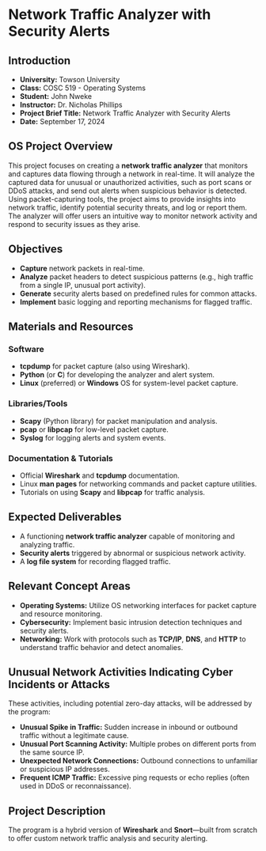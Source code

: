 # Network Traffic Analyzer with Security Alerts

## Introduction

- **University:** Towson University  
- **Class:** COSC 519 - Operating Systems  
- **Student:** John Nweke  
- **Instructor:** Dr. Nicholas Phillips  
- **Project Brief Title:** Network Traffic Analyzer with Security Alerts  
- **Date:** September 17, 2024  

## OS Project Overview

This project focuses on creating a **network traffic analyzer** that monitors and captures data flowing through a network in real-time. It will analyze the captured data for unusual or unauthorized activities, such as port scans or DDoS attacks, and send out alerts when suspicious behavior is detected. Using packet-capturing tools, the project aims to provide insights into network traffic, identify potential security threats, and log or report them. The analyzer will offer users an intuitive way to monitor network activity and respond to security issues as they arise.

## Objectives

- **Capture** network packets in real-time.  
- **Analyze** packet headers to detect suspicious patterns (e.g., high traffic from a single IP, unusual port activity).  
- **Generate** security alerts based on predefined rules for common attacks.  
- **Implement** basic logging and reporting mechanisms for flagged traffic.  

## Materials and Resources

### Software

- **tcpdump** for packet capture (also using Wireshark).  
- **Python** (or **C**) for developing the analyzer and alert system.  
- **Linux** (preferred) or **Windows** OS for system-level packet capture.  

### Libraries/Tools

- **Scapy** (Python library) for packet manipulation and analysis.  
- **pcap** or **libpcap** for low-level packet capture.  
- **Syslog** for logging alerts and system events.  

### Documentation & Tutorials

- Official **Wireshark** and **tcpdump** documentation.  
- Linux **man pages** for networking commands and packet capture utilities.  
- Tutorials on using **Scapy** and **libpcap** for traffic analysis.  

## Expected Deliverables

- A functioning **network traffic analyzer** capable of monitoring and analyzing traffic.  
- **Security alerts** triggered by abnormal or suspicious network activity.  
- A **log file system** for recording flagged traffic.  

## Relevant Concept Areas

- **Operating Systems:** Utilize OS networking interfaces for packet capture and resource monitoring.  
- **Cybersecurity:** Implement basic intrusion detection techniques and security alerts.  
- **Networking:** Work with protocols such as **TCP/IP**, **DNS**, and **HTTP** to understand traffic behavior and detect anomalies.  

## Unusual Network Activities Indicating Cyber Incidents or Attacks

These activities, including potential zero-day attacks, will be addressed by the program:

- **Unusual Spike in Traffic:** Sudden increase in inbound or outbound traffic without a legitimate cause.  
- **Unusual Port Scanning Activity:** Multiple probes on different ports from the same source IP.  
- **Unexpected Network Connections:** Outbound connections to unfamiliar or suspicious IP addresses.  
- **Frequent ICMP Traffic:** Excessive ping requests or echo replies (often used in DDoS or reconnaissance).  

## Project Description

The program is a hybrid version of **Wireshark** and **Snort**—built from scratch to offer custom network traffic analysis and security alerting.
